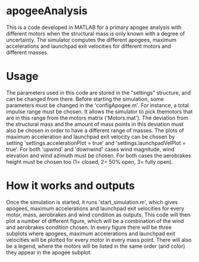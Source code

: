 # apogeeAnalysis
This is a code developed in MATLAB for a primary apogee
analysis with different motors when the structural mass
is only known with a degree of uncertainty.
The simulator computes the different apogees, maximum
accelerations and launchpad exit velocities for
different motors and different masses.

# Usage
The parameters used in this code are stored in the
"settings" structure, and can be changed from there.
Before starting the simulation, some parameters must be
changed in the 'configApogee.m'. For instance,
a total impulse range must be chosen. It allows
the simulator to pick themotors that are in this range
from the motors matrix ('Motors.mat').
The deviation from the structural mass and the amount
of mass points in this deviation must also be chosen
in order to have a different range of masses.
The plots of maximum acceleration and launchpad exit
velocity can be chosen by setting
'settings.accelerationPlot = true' and
'settings.launchpadVelPlot = true'.
For both 'upwind' and 'downwind' cases wind magnitude,
wind elevation and wind azimuth must be chosen.
For both cases the aerobrakes height must be chosen
too (1= closed, 2= 50% open, 3= fully open).


# How it works and outputs
Once the simulation is started, it runs
'start_simulation.m', which gives apogees, maximum
accelerations and launchpad exit velocities for
every motor, mass, aerobrakes and wind condition as
outputs.
This code will then plot a number of different figure,
which will be a combination of the wind and aerobrakes
condition chosen.
In every figure there will be three subplots where
apogees, maximum accelerations and launchpad exit
velocities will be plotted for every motor in every
mass point. There will also be a legend, where the
motors will be listed in the same order (and color)
they appear in the apogee subplot.
